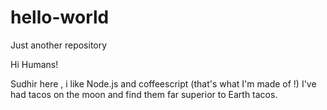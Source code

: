 # hello-world
Just another repository

Hi Humans!

Sudhir here , i like Node.js and coffeescript (that's what I'm made of !)
I've had tacos on the moon and find them far superior to Earth tacos. 
